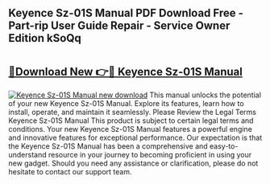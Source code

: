 ## Keyence Sz-01S Manual PDF Download Free - Part-rip User Guide Repair - Service Owner Edition kSoQq

# <h2><a href="http://bc44059.oget.top/?id=Keyence+Sz-01S+Manual">🔗Download New 👉🔴 Keyence Sz-01S Manual</a></h2>

[![Keyence Sz-01S Manual new download](https://i.imgur.com/5g1atiW.png)](http://bc44059.oget.top/?id=Keyence+Sz-01S+Manual)
This manual unlocks the potential of your new Keyence Sz-01S Manual. Explore its features, learn how to install, operate, and maintain it seamlessly. Please Review the Legal Terms Keyence Sz-01S Manual This product is subject to certain legal terms and conditions. Your new Keyence Sz-01S Manual features a powerful engine and innovative features for exceptional performance. Our expectation is that the Keyence Sz-01S Manual has been a comprehensive and easy-to-understand resource in your journey to becoming proficient in using your new gadget. Should you need any assistance or clarification, please do not hesitate to contact our support team.
